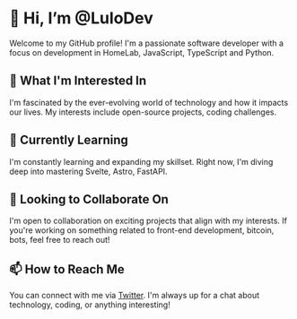 # 👋 Hi, I’m @LuloDev

Welcome to my GitHub profile! I'm a passionate software developer with a focus on development in HomeLab, JavaScript, TypeScript and Python.

## 👀 What I'm Interested In

I'm fascinated by the ever-evolving world of technology and how it impacts our lives. My interests include open-source projects, coding challenges.

## 🌱 Currently Learning

I'm constantly learning and expanding my skillset. Right now, I'm diving deep into mastering Svelte, Astro, FastAPI.

## 💞️ Looking to Collaborate On

I'm open to collaboration on exciting projects that align with my interests. If you're working on something related to front-end development, bitcoin, bots, feel free to reach out!

## 📫 How to Reach Me

You can connect with me via [Twitter](https://twitter.com/lulo_dev). I'm always up for a chat about technology, coding, or anything interesting!

